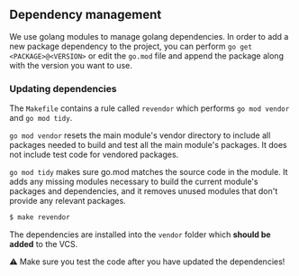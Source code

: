 ## Dependency management

We use golang modules to manage golang dependencies. In order to add a new package dependency to the project, you can perform `go get <PACKAGE>@<VERSION>` or edit the `go.mod` file and append the package along with the version you want to use.

### Updating dependencies

The `Makefile` contains a rule called `revendor` which performs `go mod vendor` and `go mod tidy`.

`go mod vendor` resets the main module's vendor directory to include all packages needed to build and test all the main module's packages. It does not include test code for vendored packages.

`go mod tidy` makes sure go.mod matches the source code in the module. It adds any missing modules necessary to build the current module's packages and dependencies, and it removes unused modules that don't provide any relevant packages.

```bash
$ make revendor
```

The dependencies are installed into the `vendor` folder which **should be added** to the VCS.

:warning: Make sure you test the code after you have updated the dependencies!
